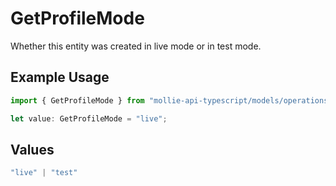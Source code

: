 # GetProfileMode

Whether this entity was created in live mode or in test mode.

## Example Usage

```typescript
import { GetProfileMode } from "mollie-api-typescript/models/operations";

let value: GetProfileMode = "live";
```

## Values

```typescript
"live" | "test"
```